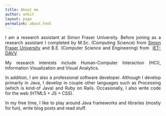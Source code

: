 ```yaml
---
title: About me
author: ankit
layout: page
permalink: about.html
---
```

<p style="text-align: justify;">
  I am a research assistant at Simon Fraser University. Before joining as a research assistant I completed by M.Sc. (Computing Science) from <a href="http://www.cs.sfu.ca/" target="_blank" rel="noopener noreferrer">Simon Fraser University</a> and B.E. (Computer Science and Engineering) from  <a href="http://www.iet.dauniv.ac.in/" target="_blank" rel="noopener noreferrer">IET-DAVV</a>.
</p>

<p style="text-align: justify;">
  My research interests include Human-Computer Interaction (HCI), Information Visualization and Visual Analytics.
</p>

<p style="text-align: justify;">
  In addition, I am also a professional software developer. Although I develop primarily in Java, I develop in couple other languages such as Processing (which is kind-of Java) and Ruby on Rails. Occasionally, I also write code for the web (HTML5 + JS + CSS).
</p>

<p style="text-align: justify;">
  In my free time, I like to play around Java frameworks and libraries (mostly for fun), write blog posts and read stuff.
</p>